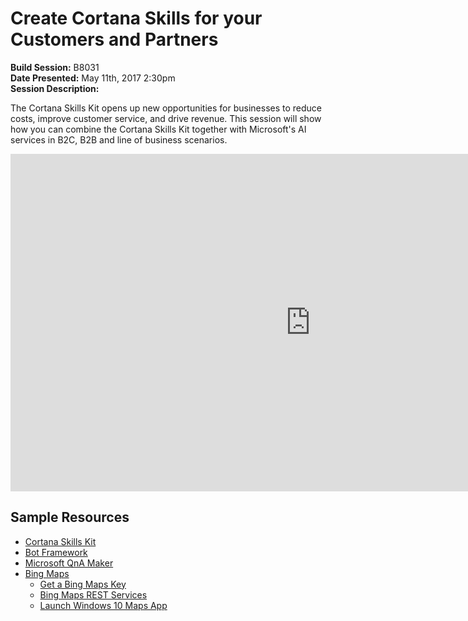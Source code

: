 # Create Cortana Skills for your Customers and Partners

**Build Session:** B8031<br/>
**Date Presented:** May 11th, 2017 2:30pm<br/>
**Session Description:**

The Cortana Skills Kit opens up new opportunities for businesses to reduce costs, improve customer service, and drive revenue. This session will show how you can combine the Cortana Skills Kit together with Microsoft's AI services in B2C, B2B and line of business scenarios.
<!--
* [Session Recording]()
-->
<iframe src="https://channel9.msdn.com/Events/Build/2017/B8031/player" width="960" height="540" allowFullScreen frameBorder="0"></iframe>

## Sample Resources

* [Cortana Skills Kit](https://developer.microsoft.com/en-us/Cortana)
* [Bot Framework](https://dev.botframework.com/)
* [Microsoft QnA Maker](https://qnamaker.ai/)
* [Bing Maps](https://www.microsoft.com/maps/)
  * [Get a Bing Maps Key](https://azuremarketplace.microsoft.com/en-us/marketplace/apps/bingmaps.mapapis)
  * [Bing Maps REST Services](https://msdn.microsoft.com/en-us/library/ff701713.aspx)
  * [Launch Windows 10 Maps App](https://msdn.microsoft.com/en-us/library/windows/apps/xaml/jj635237.aspx)
